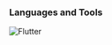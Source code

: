 ### Languages and Tools
![Flutter](https://img.shields.io/badge/PYTHON-090909?style=for-the-badge&logo=python&logoColor=yellow)

